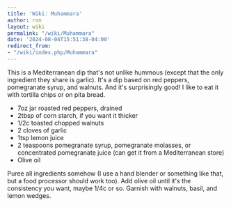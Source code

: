 ```yaml
---
title: 'Wiki: Muhammara'
author: ron
layout: wiki
permalink: "/wiki/Muhammara"
date: '2024-08-04T15:51:38-04:00'
redirect_from:
- "/wiki/index.php/Muhammara"
---
```


This is a Mediterranean dip that\'s not unlike hummous (except that the only ingredient they share is garlic). It\'s a dip based on red peppers, pomegranate syrup, and walnuts. And it\'s surprisingly good! I like to eat it with tortilla chips or on pita bread.

-   7oz jar roasted red peppers, drained
-   2tbsp of corn starch, if you want it thicker
-   1/2c toasted chopped walnuts
-   2 cloves of garlic
-   1tsp lemon juice
-   2 teaspoons pomegranate syrup, pomegranate molasses, or concentrated pomegranate juice (can get it from a Mediterranean store)
-   Olive oil

Puree all ingredients somehow (I use a hand blender or something like that, but a food processor should work too). Add olive oil until it\'s the consistency you want, maybe 1/4c or so. Garnish with walnuts, basil, and lemon wedges.
